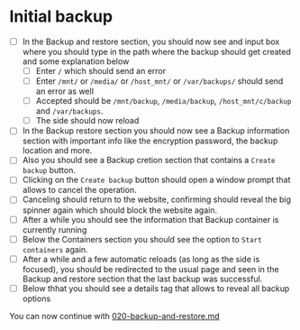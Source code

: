 # Initial backup

- [ ] In the Backup and restore section, you should now see and input box where you should type in the path where the backup should get created and some explanation below
    - [ ] Enter `/` which should send an error
    - [ ] Enter `/mnt/` or  `/media/` or `/host_mnt/` or `/var/backups/` should send an error as well
    - [ ] Accepted should be `/mnt/backup`, `/media/backup`, `/host_mnt/c/backup` and `/var/backups`.
    - [ ] The side should now reload
- [ ] In the Backup restore section you should now see a Backup information section with important info like the encryption password, the backup location and more.
- [ ] Also you should see a Backup cretion section that contains a `Create backup` button.
- [ ] Clicking on the `Create backup` button should open a window prompt that allows to cancel the operation.
- [ ] Canceling should return to the website, confirming should reveal the big spinner again which should block the website again.
- [ ] After a while you should see the information that Backup container is currently running
- [ ] Below the Containers section you should see the option to `Start containers` again.
- [ ] After a while and a few automatic reloads (as long as the side is focused), you should be redirected to the usual page and seen in the Backup and restore section that the last backup was successful.
- [ ] Below thhat you should see a details tag that allows to reveal all backup options

You can now continue with [020-backup-and-restore.md](.//020-backup-and-restore.md)